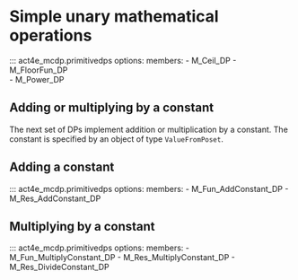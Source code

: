 # Simple unary mathematical operations


::: act4e_mcdp.primitivedps
    options:
      members:
        - M_Ceil_DP
        - M_FloorFun_DP  
        - M_Power_DP
 

## Adding or multiplying by a constant

The next set of DPs implement addition or multiplication by a constant.
The constant is specified by an object of type `ValueFromPoset`.


## Adding a constant

::: act4e_mcdp.primitivedps
    options:
      members:
        - M_Fun_AddConstant_DP
        - M_Res_AddConstant_DP
        

## Multiplying by a constant

::: act4e_mcdp.primitivedps
    options:
      members:
        - M_Fun_MultiplyConstant_DP
        - M_Res_MultiplyConstant_DP
        - M_Res_DivideConstant_DP
